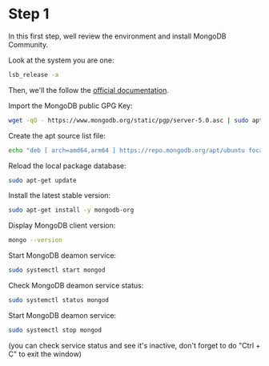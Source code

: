 # Step 1

In this first step, well review the environment and install MongoDB Community.

Look at the system you are one:

```bash
lsb_release -a
```

Then, we'll the follow the [official documentation](https://docs.mongodb.com/manual/tutorial/install-mongodb-on-ubuntu/).

Import the MongoDB public GPG Key:

```bash
wget -qO - https://www.mongodb.org/static/pgp/server-5.0.asc | sudo apt-key add -
```

Create the apt source list file:

```bash
echo "deb [ arch=amd64,arm64 ] https://repo.mongodb.org/apt/ubuntu focal/mongodb-org/5.0 multiverse" | sudo tee /etc/apt/sources.list.d/mongodb-org-5.0.list
```

Reload the local package database:

```bash
sudo apt-get update
```

Install the latest stable version:

```bash
sudo apt-get install -y mongodb-org
```

Display MongoDB client version:

```bash
mongo --version
```

Start MongoDB deamon service:

```bash
sudo systemctl start mongod
```

Check MongoDB deamon service status:

```bash
sudo systemctl status mongod
```

Start MongoDB deamon service:

```bash
sudo systemctl stop mongod
```

(you can check service status and see it's inactive, don't forget to do "Ctrl + C" to exit the window)
